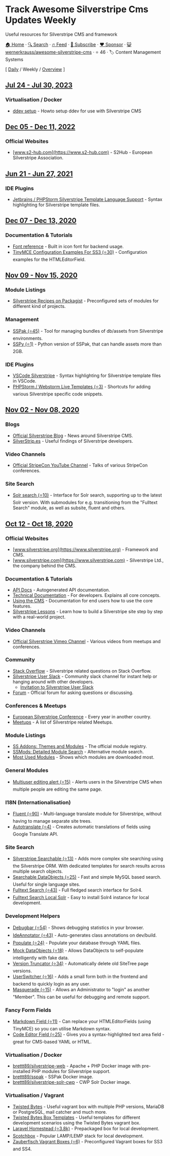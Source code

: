 # Track Awesome Silverstripe Cms Updates Weekly

Useful resources for Silverstripe CMS and framework

[🏠 Home](/README.md) · [🔍 Search](https://www.trackawesomelist.com/search/) · [🔥 Feed](https://www.trackawesomelist.com/wernerkrauss/awesome-silverstripe-cms/week/rss.xml) · [📮 Subscribe](https://trackawesomelist.us17.list-manage.com/subscribe?u=d2f0117aa829c83a63ec63c2f&id=36a103854c) · [❤️  Sponsor](https://github.com/sponsors/theowenyoung) · [😺 wernerkrauss/awesome-silverstripe-cms](https://github.com/wernerkrauss/awesome-silverstripe-cms) · ⭐ 46 · 🏷️ Content Management Systems

[ [Daily](/content/wernerkrauss/awesome-silverstripe-cms/README.md) / Weekly / [Overview](/content/wernerkrauss/awesome-silverstripe-cms/readme/README.md) ]

## [Jul 24 - Jul 30, 2023](/content/2023/30/README.md)

### Virtualisation / Docker

*   [ddev setup](https://firesphere.dev/articles/ddevelopment-environment/) - Howto setup ddev for use with Silverstripe CMS

## [Dec 05 - Dec 11, 2022](/content/2022/49/README.md)

### Official Websites

*   [www.s2-hub.com](https://www.s2-hub.com) - S2Hub - European Silverstripe Association.

## [Jun 21 - Jun 27, 2021](/content/2021/25/README.md)

### IDE Plugins

*   [Jetbrains / PHPStorm Silverstripe Template Language Support](https://plugins.jetbrains.com/plugin/17014-silverstripe-template-language-support) - Syntax highlighting for Silverstripe template files.

## [Dec 07 - Dec 13, 2020](/content/2020/49/README.md)

### Documentation & Tutorials

*   [Font reference](https://silverstripe-fonts.dorset-digital.net/) - Built in icon font for backend usage.
*   [TinyMCE Configuration Examples For SS3 (⭐30)](https://github.com/jonom/silverstripe-tinytidy) - Configuration examples for the HTMLEditorField.

## [Nov 09 - Nov 15, 2020](/content/2020/45/README.md)

### Module Listings

*   [Silverstripe Recipes on Packagist](https://packagist.org/packages/silverstripe/recipe-plugin/dependents) - Preconfigured sets of modules for different kind of projects.

### Management

*   [SSPak (⭐45)](https://github.com/silverstripe/sspak) - Tool for managing bundles of db/assets from Silverstripe environments.
*   [SSPy (⭐1)](https://github.com/Firesphere/silverstripe-sspy) - Python version of SSPak, that can handle assets more than 2GB.

### IDE Plugins

*   [VSCode Silverstripe](https://marketplace.visualstudio.com/items?itemName=adrian.silverstripe) - Syntax highlighting for Silverstripe template files in VSCode.
*   [PHPStorm / Webstorm Live Templates (⭐3)](https://github.com/northcreation-agency/silverstripe-php-web-storm-live-templates) - Shortcuts for adding various Silverstripe specific code snippets.

## [Nov 02 - Nov 08, 2020](/content/2020/44/README.md)

### Blogs

*   [Official Silverstripe Blog](https://www.silverstripe.org/blog/) - News around Silverstripe CMS.
*   [SilverStrip.es](http://www.silverstrip.es) - Useful findings of Silverstripe developers.

### Video Channels

*   [Official StripeCon YouTube Channel](https://www.youtube.com/channel/UC38vU3H_UrdGFnc3vTJiORA) - Talks of various StripeCon conferences.

### Site Search

*   [Solr search (⭐10)](https://github.com/firesphere/silverstripe-solr-search) - Interface for Solr search, supporting up to the latest Solr version. With submodules for e.g. transitioning from the "Fulltext Search" module, as well as subsite, fluent and others.

## [Oct 12 - Oct 18, 2020](/content/2020/41/README.md)

### Official Websites

*   [www.silverstripe.org](https://www.silverstripe.org) - Framework and CMS.
*   [www.silverstripe.com](https://www.silverstripe.com) - Silverstripe Ltd., the company behind the CMS.

### Documentation & Tutorials

*   [API Docs](http://api.silverstripe.org/) - Autogenerated API documentation.
*   [Technical Documentation](http://doc.silverstripe.org/framework/en/) - For developers. Explains all core concepts.
*   [Using the CMS](http://userhelp.silverstripe.org/) - Documentation for end users how to use the core features.
*   [Silverstripe Lessons](https://www.silverstripe.org/learn/lessons/) - Learn how to build a Silverstripe site step by step with a real-world project.

### Video Channels

*   [Official Silverstripe Vimeo Channel](https://vimeo.com/silverstripe) - Various videos from meetups and conferences.

### Community

*   [Stack Overflow](https://stackoverflow.com/questions/tagged/silverstripe) - Silverstripe related questions on Stack Overflow.
*   [Silverstripe User Slack](https://silverstripe-users.slack.com/) - Community slack channel for instant help or hanging around with other developers.
    *   [Invitation to Silverstripe User Slack](https://www.silverstripe.org/community/slack-signup)
*   [Forum](https://forum.silverstripe.org/) - Official forum for asking questions or discussing.

### Conferences & Meetups

*   [European Silverstripe Conference](https://www.stripecon.eu) - Every year in another country.
*   [Meetups](https://www.meetup.com/topics/silverstripe/all/) - A list of Silverstripe related Meetups.

### Module Listings

*   [SS Addons: Themes and Modules](https://addons.silverstripe.org) - The official module registry.
*   [SSMods: Detailed Module Search](http://ssmods.com) - Alternative module search.
*   [Most Used Modules](https://addons.silverstripe.org/add-ons?sort=relative) - Shows which modules are downloaded most.

### General Modules

*   [Multiuser editing alert (⭐15)](https://github.com/silverstripe/silverstripe-multiuser-editing-alert) -  Alerts users in the Silverstripe CMS when multiple people are editing the same page.

### I18N (Internationalisation)

*   [Fluent (⭐90)](https://github.com/tractorcow-farm/silverstripe-fluent) - Multi-language translate module for Silverstripe, without having to manage separate site trees.
*   [Autotranslate (⭐4)](https://github.com/bratiask/silverstripe-autotranslate) -  Creates automatic translations of fields using Google Translate API.

### Site Search

*   [Silverstripe Searchable (⭐13)](https://github.com/i-lateral/silverstripe-searchable) - Adds more complex site searching using the Silverstripe ORM. With dedicated templates for search results across multiple search objects.
*   [Searchable DataObjects (⭐25)](https://github.com/g4b0/silverstripe-searchable-dataobjects) - Fast and simple MySQL based search. Useful for single language sites.
*   [Fulltext Search (⭐43)](https://github.com/silverstripe/silverstripe-fulltextsearch) - Full fledged search interface for Solr4.
*   [Fulltext Search Local Solr](https://addons.silverstripe.org/add-ons/silverstripe/fulltextsearch-localsolr) - Easy to install Solr4 instance for local development.

### Development Helpers

*   [Debugbar (⭐54)](https://github.com/lekoala/silverstripe-debugbar/) -  Shows debugging statistics in your browser.
*   [IdeAnnotator (⭐43)](https://github.com/silverleague/silverstripe-ideannotator) -  Auto-generates class annotations on dev/build.
*   [Populate (⭐24)](https://github.com/dnadesign/silverstripe-populate) -  Populate your database through YAML files.
*   [Mock DataObjects (⭐18)](https://github.com/unclecheese/silverstripe-mock-dataobjects) -  Allows DataObjects to self-populate intelligently with fake data.
*   [Version Truncator (⭐34)](https://github.com/axllent/silverstripe-version-truncator) - Automatically delete old SiteTree page versions.
*   [UserSwitcher (⭐16)](https://github.com/sheadawson/silverstripe-userswitcher) - Adds a small form both in the frontend and backend to quickly login as any user.
*   [Masquerade (⭐15)](https://github.com/dhensby/silverstripe-masquerade) -  Allows an Administrator to "login" as another "Member". This can be useful for debugging and remote support.

### Fancy Form Fields

*   [Markdown Field (⭐11)](https://github.com/Silverstripers/markdownfield) -  Can replace your HTMLEditorFields (using TinyMCE) so you can utilise Markdown syntax.
*   [Code Editor Field (⭐25)](https://github.com/nathancox/silverstripe-codeeditorfield) -  Gives you a syntax-highlighted text area field - great for CMS-based YAML or HTML.

### Virtualisation / Docker

*   [brettt89/silverstripe-web](https://hub.docker.com/r/brettt89/silverstripe-web) -  Apache + PHP Docker image with pre-installed PHP modules for Silverstripe support.
*   [brettt89/sspak](https://hub.docker.com/r/brettt89/sspak) -  SSPak Docker image.
*   [brettt89/silverstripe-solr-cwp](https://hub.docker.com/r/brettt89/silverstripe-solr-cwp) -  CWP Solr Docker image.

### Virtualisation / Vagrant

*   [Twisted Bytes](https://www.twistedbytes.nl/en/blog/php-vagrant-box/) - Useful vagrant box with multiple PHP versions, MariaDB or PostgreSQL, mail catcher and much more.
*   [Twisted Bytes Box Templates](https://derkbox.com) - Useful templates for different development scenarios using the Twisted Bytes vagrant box.
*   [Laravel Homestead (⭐3.8k)](https://github.com/laravel/homestead) - Prepackaged box for local development.
*   [Scotchbox](https://box.scotch.io) - Popular LAMP/LEMP stack for local development.
*   [Zauberfisch Vagrant Boxes (⭐6)](https://github.com/Zauberfisch/vagrant-boxes) -  Preconfigured Vagrant boxes for SS3 and SS4.